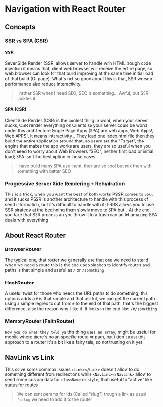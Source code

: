 # Navigation with React Router

## Concepts

### SSR vs SPA (CSR)

#### SSR

Sever Side Render (SSR) allows server to handle with HTML trough code injection
it means that, client web browser will receive the entire page, so web browser
can look for that build improving at the same time initial load of that build
(Or page). What's not so good about this is that, SSR worsen performance also
reduce interactivity.

> I rather SSR when I need SEO, SEO is something... Awful, but SSR tackles it

#### SPA (CSR)

Client Side Render (CSR) is the coolest thing in word, when your server sucks, CSR
render everything on Clients so your server could be worst under this architecture
Single Page Apps (SPA) are web apps, Web Apps!, Web APPS!, it means interactivity...
They load one index.html file then they build the entire application around that,
so users are the "Target", the engine that makes the app works are users, they are
so useful when you don't need to worry about Web Browsers "SEO", neither first load
or initial load; SPA isn't the best option in those cases

> I have build many SPA use them, they are so cool but mix then with something with better SEO

### Progressive Server Side Rendering + Rehydration

This is a trick, when you want the best of both works PSSR comes to you, and it sucks
PSSR is another architecture to handle with this process of send information, but
it's difficult to handle with it; PRRS allows you to use SSR strategy at the beginning
them slowly move to SPA but... At the end, you take that SSR process an you throw it
to a trash can an let amazing SPA deals with everything

## About React Router

### BrowserRouter

The typical one, that router we generally use that one we need to stand when we need a route
this is the one uses slashes to identify routes and paths is that simple and useful as `/`
or `/something`

### HashRouter

A useful twist for those who needs the URL paths to do something, this options adds a `#`
is that simple and that useful, we can get the current path using a simple regrex to cut
from `#` to the end of that path, that's the biggest difference, also the reason why I like
it. It looks in the end like: `/#/something`

### MemoryRouter (FaithRouter)

`Now you do what they told ya` this thing `uses an array`, might be useful for mobile where
there's no an specific route or path, but I don't trust this approach to a router it's a
bit like a fairy tale, so not trusting on it yet

## NavLink vs Link

This solve some common issues `<Link></Link>` doesn't allow to do something different from
redirections while `<NavLink></NavLink>` allow to send some custom data for `className` or
`style`, that useful to "active" like status for routes

> We can sent params for ids (Called "slug") trough a link as usual `/:slug` we need to add it to the router
